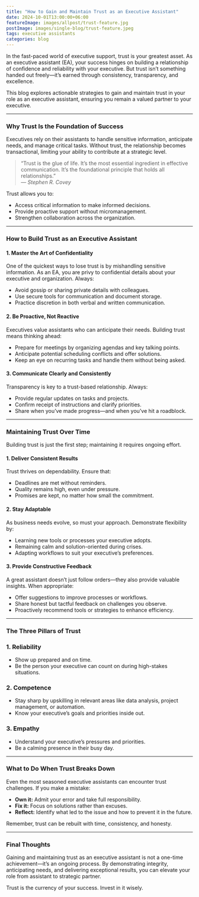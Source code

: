 ```yaml
---
title: "How to Gain and Maintain Trust as an Executive Assistant"
date: 2024-10-01T13:00:00+06:00
featureImage: images/allpost/trust-feature.jpg
postImage: images/single-blog/trust-feature.jpeg
tags: executive assistants
categories: blog
---
```


In the fast-paced world of executive support, trust is your greatest asset. As an executive assistant (EA), your success hinges on building a relationship of confidence and reliability with your executive. But trust isn’t something handed out freely—it’s earned through consistency, transparency, and excellence.

This blog explores actionable strategies to gain and maintain trust in your role as an executive assistant, ensuring you remain a valued partner to your executive.

---

### Why Trust Is the Foundation of Success

Executives rely on their assistants to handle sensitive information, anticipate needs, and manage critical tasks. Without trust, the relationship becomes transactional, limiting your ability to contribute at a strategic level.

> “Trust is the glue of life. It’s the most essential ingredient in effective communication. It’s the foundational principle that holds all relationships.”  
> — <cite>Stephen R. Covey</cite>

Trust allows you to:
- Access critical information to make informed decisions.
- Provide proactive support without micromanagement.
- Strengthen collaboration across the organization.

---

### How to Build Trust as an Executive Assistant

#### 1. **Master the Art of Confidentiality**
   One of the quickest ways to lose trust is by mishandling sensitive information. As an EA, you are privy to confidential details about your executive and organization. Always:
   - Avoid gossip or sharing private details with colleagues.
   - Use secure tools for communication and document storage.
   - Practice discretion in both verbal and written communication.

#### 2. **Be Proactive, Not Reactive**
   Executives value assistants who can anticipate their needs. Building trust means thinking ahead:
   - Prepare for meetings by organizing agendas and key talking points.
   - Anticipate potential scheduling conflicts and offer solutions.
   - Keep an eye on recurring tasks and handle them without being asked.

#### 3. **Communicate Clearly and Consistently**
   Transparency is key to a trust-based relationship. Always:
   - Provide regular updates on tasks and projects.
   - Confirm receipt of instructions and clarify priorities.
   - Share when you’ve made progress—and when you’ve hit a roadblock.

---

### Maintaining Trust Over Time

Building trust is just the first step; maintaining it requires ongoing effort.

#### 1. **Deliver Consistent Results**
   Trust thrives on dependability. Ensure that:
   - Deadlines are met without reminders.
   - Quality remains high, even under pressure.
   - Promises are kept, no matter how small the commitment.

#### 2. **Stay Adaptable**
   As business needs evolve, so must your approach. Demonstrate flexibility by:
   - Learning new tools or processes your executive adopts.
   - Remaining calm and solution-oriented during crises.
   - Adapting workflows to suit your executive’s preferences.

#### 3. **Provide Constructive Feedback**
   A great assistant doesn’t just follow orders—they also provide valuable insights. When appropriate:
   - Offer suggestions to improve processes or workflows.
   - Share honest but tactful feedback on challenges you observe.
   - Proactively recommend tools or strategies to enhance efficiency.

---

### The Three Pillars of Trust

### 1. **Reliability**
   - Show up prepared and on time.
   - Be the person your executive can count on during high-stakes situations.

### 2. **Competence**
   - Stay sharp by upskilling in relevant areas like data analysis, project management, or automation.
   - Know your executive’s goals and priorities inside out.

### 3. **Empathy**
   - Understand your executive’s pressures and priorities.
   - Be a calming presence in their busy day.

---

### What to Do When Trust Breaks Down

Even the most seasoned executive assistants can encounter trust challenges. If you make a mistake:
- **Own it:** Admit your error and take full responsibility.
- **Fix it:** Focus on solutions rather than excuses.
- **Reflect:** Identify what led to the issue and how to prevent it in the future.

Remember, trust can be rebuilt with time, consistency, and honesty.

---

### Final Thoughts

Gaining and maintaining trust as an executive assistant is not a one-time achievement—it’s an ongoing process. By demonstrating integrity, anticipating needs, and delivering exceptional results, you can elevate your role from assistant to strategic partner.

Trust is the currency of your success. Invest in it wisely.

